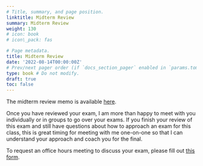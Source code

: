 ```yaml
---
# Title, summary, and page position.
linktitle: Midterm Review
summary: Midterm Review
weight: 130
# icon: book
# icon\_pack: fas

# Page metadata.
title: Midterm Review
date: '2022-08-14T00:00:00Z'
# Prev/next pager order (if `docs_section_pager` enabled in `params.toml`)
type: book # Do not modify.
draft: true
toc: false
---
```


The midterm review memo is available [here](/../../torts-material/midterm-memo.pdf).

Once you have reviewed your exam, I am more than happy to meet with you individually or in groups to go over your exams. If you finish your review of this exam and still have questions about how to approach an exam for this class, this is great timing for meeting with me one-on-one so that I can understand your approach and coach you for the final.

To request an office hours meeting to discuss your exam, please fill out [this form](https://forms.gle/8CAUer7xBaJK1egm8).